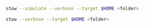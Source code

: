 ```sh
stow --simulate --verbose --target $HOME <folder>
```

```sh
stow --verbose --target $HOME <folder>
```
